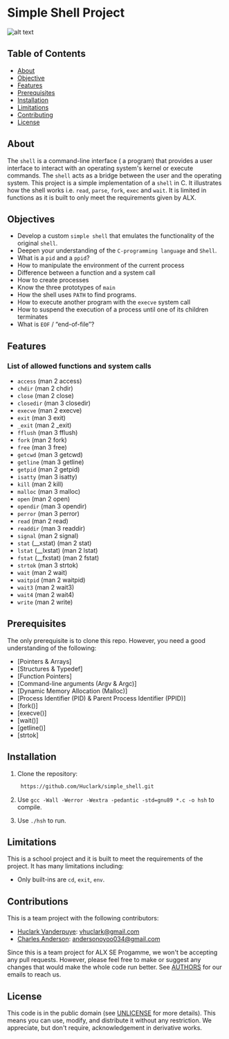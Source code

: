 # Simple Shell Project
![alt text](https://s3.amazonaws.com/intranet-projects-files/holbertonschool-low_level_programming/235/shell.jpeg)

## Table of Contents
- [About](#about)
- [Objective](#objective)
- [Features](#features)
- [Prerequisites](#prerequisites)
- [Installation](#installation)
- [Limitations](#limitations)
- [Contributing](#contributing)
- [License](#license)

## About
The `shell` is a command-line interface ( a program) that provides a user interface to interact with an operating system's kernel or execute commands. The `shell` acts as a bridge between the user and the operating system.
This project is a simple implementation of a `shell` in C. It illustrates how the shell works i.e. `read`, `parse`, `fork`, `exec` and `wait`. It is limited in functions as it is built to only meet the requirements given by ALX.

## Objectives
- Develop a custom `simple shell` that emulates the functionality
of the original `shell`.
- Deepen your understanding of the `C-programming language` and `Shell`.
- What is a `pid` and a `ppid`?
- How to manipulate the environment of the current process
- Difference between a function and a system call
- How to create processes
- Know the three prototypes of `main`
- How the shell uses `PATH` to find programs.
- How to execute another program with the `execve` system call
- How to suspend the execution of a process until one of its children terminates
- What is `EOF` / “end-of-file”?

## Features
### List of allowed functions and system calls
- `access` (man 2 access)
- `chdir` (man 2 chdir)
- `close` (man 2 close)
- `closedir` (man 3 closedir)
- `execve` (man 2 execve)
- `exit` (man 3 exit)
- `_exit` (man 2 _exit)
- `fflush` (man 3 fflush)
- `fork` (man 2 fork)
- `free` (man 3 free)
- `getcwd` (man 3 getcwd)
- `getline` (man 3 getline)
- `getpid` (man 2 getpid)
- `isatty` (man 3 isatty)
- `kill` (man 2 kill)
- `malloc` (man 3 malloc)
- `open` (man 2 open)
- `opendir` (man 3 opendir)
- `perror` (man 3 perror)
- `read` (man 2 read)
- `readdir` (man 3 readdir)
- `signal` (man 2 signal)
- `stat` (__xstat) (man 2 stat)
- `lstat` (__lxstat) (man 2 lstat)
- `fstat` (__fxstat) (man 2 fstat)
- `strtok` (man 3 strtok)
- `wait` (man 2 wait)
- `waitpid` (man 2 waitpid)
- `wait3` (man 2 wait3)
- `wait4` (man 2 wait4)
- `write` (man 2 write)

## Prerequisites
The only prerequisite is to clone this repo. However, you need a good understanding of the following:
- [Pointers & Arrays]
- [Structures & Typedef]
- [Function Pointers]
- [Command-line arguments (Argv & Argc)]
- [Dynamic Memory Allocation (Malloc)]
- [Process Identifier (PID) & Parent Process Identifier (PPID)]
- [fork()]
- [execve()]
- [wait()]
- [getline()]
- [strtok]

## Installation
1. Clone the repository:

   ```bash
	https://github.com/Huclark/simple_shell.git

2. Use `gcc -Wall -Werror -Wextra -pedantic -std=gnu89 *.c -o hsh` to compile.

3. Use `./hsh` to run.


## Limitations
This is a school project and it is built to meet the requirements of the project. It has many limitations including:
- Only built-ins are `cd`, `exit`, `env`.

## Contributions
This is a team project with the following contributors:
  - [Huclark Vanderpuye](https://github.com/Huclark): vhuclark@gmail.com <br/>
  - [Charles Anderson](https://github.com/Charles130-Anderson): andersonoyoo034@gmail.com

Since this is a team project for ALX SE Progamme, we won't be accepting any pull requests. However, please feel free to make or suggest any changes that would make the whole code run better. See [AUTHORS](AUTHORS) for our emails to reach us.

## License
This code is in the public domain (see [UNLICENSE](UNLICENSE) for more details). This means you can use, modify, and distribute it without any restriction. We appreciate, but don't require, acknowledgement in derivative works.
